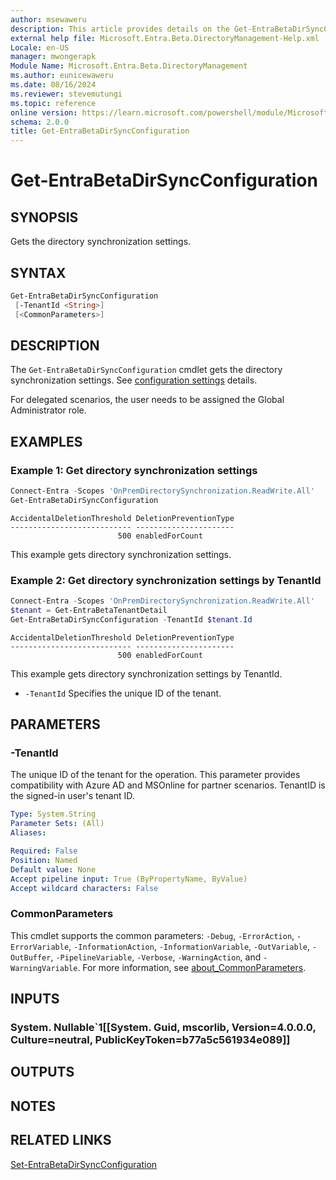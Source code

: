 ```yaml
---
author: msewaweru
description: This article provides details on the Get-EntraBetaDirSyncConfiguration command.
external help file: Microsoft.Entra.Beta.DirectoryManagement-Help.xml
Locale: en-US
manager: mwongerapk
Module Name: Microsoft.Entra.Beta.DirectoryManagement
ms.author: eunicewaweru
ms.date: 08/16/2024
ms.reviewer: stevemutungi
ms.topic: reference
online version: https://learn.microsoft.com/powershell/module/Microsoft.Entra.Beta.DirectoryManagement/Get-EntraBetaDirSyncConfiguration
schema: 2.0.0
title: Get-EntraBetaDirSyncConfiguration
---
```


# Get-EntraBetaDirSyncConfiguration

## SYNOPSIS

Gets the directory synchronization settings.

## SYNTAX

```powershell
Get-EntraBetaDirSyncConfiguration
 [-TenantId <String>]
 [<CommonParameters>]
```

## DESCRIPTION

The `Get-EntraBetaDirSyncConfiguration` cmdlet gets the directory synchronization settings. See [configuration settings](https://learn.microsoft.com/graph/api/resources/onpremisesaccidentaldeletionprevention#properties) details.

For delegated scenarios, the user needs to be assigned the Global Administrator role.

## EXAMPLES

### Example 1: Get directory synchronization settings

```powershell
Connect-Entra -Scopes 'OnPremDirectorySynchronization.ReadWrite.All'
Get-EntraBetaDirSyncConfiguration
```

```Output
AccidentalDeletionThreshold DeletionPreventionType
--------------------------- ----------------------
                        500 enabledForCount
```

This example gets directory synchronization settings.

### Example 2: Get directory synchronization settings by TenantId

```powershell
Connect-Entra -Scopes 'OnPremDirectorySynchronization.ReadWrite.All'
$tenant = Get-EntraBetaTenantDetail
Get-EntraBetaDirSyncConfiguration -TenantId $tenant.Id
```

```Output
AccidentalDeletionThreshold DeletionPreventionType
--------------------------- ----------------------
                        500 enabledForCount
```

This example gets directory synchronization settings by TenantId.

- `-TenantId` Specifies the unique ID of the tenant.

## PARAMETERS

### -TenantId

The unique ID of the tenant for the operation. This parameter provides compatibility with Azure AD and MSOnline for partner scenarios. TenantID is the signed-in user's tenant ID.

```yaml
Type: System.String
Parameter Sets: (All)
Aliases:

Required: False
Position: Named
Default value: None
Accept pipeline input: True (ByPropertyName, ByValue)
Accept wildcard characters: False
```

### CommonParameters

This cmdlet supports the common parameters: `-Debug`, `-ErrorAction`, `-ErrorVariable`, `-InformationAction`, `-InformationVariable`, `-OutVariable`, `-OutBuffer`, `-PipelineVariable`, `-Verbose`, `-WarningAction`, and `-WarningVariable`. For more information, see [about_CommonParameters](https://go.microsoft.com/fwlink/?LinkID=113216).

## INPUTS

### System. Nullable`1[[System. Guid, mscorlib, Version=4.0.0.0, Culture=neutral, PublicKeyToken=b77a5c561934e089]]

## OUTPUTS

## NOTES

## RELATED LINKS

[Set-EntraBetaDirSyncConfiguration](Set-EntraBetaDirSyncConfiguration.md)
